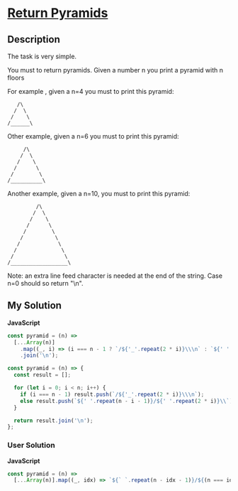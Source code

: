 # [Return Pyramids](https://www.codewars.com/kata/5a1c28f9c9fc0ef2e900013b)

## Description

The task is very simple.

You must to return pyramids. Given a number n you print a pyramid with n floors

For example , given a n=4 you must to print this pyramid:

```
   /\
  /  \
 /    \
/______\
```

Other example, given a n=6 you must to print this pyramid:

```
     /\
    /  \
   /    \
  /      \
 /        \
/__________\
```

Another example, given a n=10, you must to print this pyramid:

```
         /\
        /  \
       /    \
      /      \
     /        \
    /          \
   /            \
  /              \
 /                \
/__________________\
```

Note: an extra line feed character is needed at the end of the string. Case n=0 should so return "\n".

## My Solution

**JavaScript**

```js
const pyramid = (n) =>
  [...Array(n)]
    .map((_, i) => (i === n - 1 ? `/${'_'.repeat(2 * i)}\\\n` : `${' '.repeat(n - i - 1)}/${' '.repeat(2 * i)}\\`))
    .join('\n');
```

```js
const pyramid = (n) => {
  const result = [];

  for (let i = 0; i < n; i++) {
    if (i === n - 1) result.push(`/${'_'.repeat(2 * i)}\\\n`);
    else result.push(`${' '.repeat(n - i - 1)}/${' '.repeat(2 * i)}\\`);
  }

  return result.join('\n');
};
```

### User Solution

**JavaScript**

```js
const pyramid = (n) =>
  [...Array(n)].map((_, idx) => `${` `.repeat(n - idx - 1)}/${(n === idx + 1 ? `__` : `  `).repeat(idx)}\\\n`).join(``);
```
